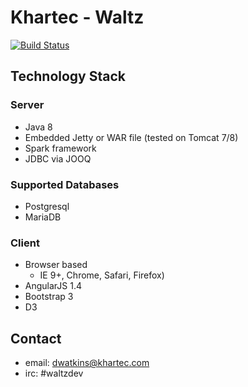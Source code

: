 # Khartec - Waltz
[![Build Status](https://travis-ci.org/kamransaleem/waltz.svg?branch=master)](https://travis-ci.org/kamransaleem/waltz)

## Technology Stack

### Server

- Java 8
- Embedded Jetty or WAR file (tested on Tomcat 7/8)
- Spark framework
- JDBC via JOOQ


### Supported Databases

- Postgresql 
- MariaDB


### Client

- Browser based
    - IE 9+, Chrome, Safari, Firefox)
- AngularJS 1.4
- Bootstrap 3
- D3 




## Contact

- email: dwatkins@khartec.com
- irc: #waltzdev
